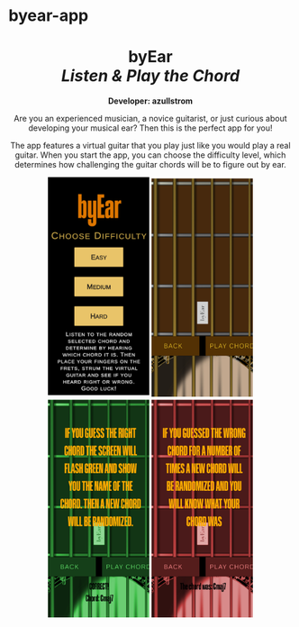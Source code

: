# byear-app

<div align="center">
  
  <h1>
    byEar <br><i>Listen & Play the Chord</i>
  </h1>
    
  <b>Developer: azullstrom</b>

  <p>
  Are you an experienced musician, a novice guitarist, or just curious about developing your musical ear? Then this is the perfect app for you!
  
  The app features a virtual guitar that you play just like you would play a real guitar. When you start the app, you can choose the difficulty level, which determines how challenging the guitar chords will be to figure out by ear.
  </p>

  <img src='byEarStartMenu1242x2688.jpg' width='180'>
  <img src='byEarMain1242x2688.jpg' width='180'>
  <img src='byEarMainGreen1242x2688.jpg' width='180'>
  <img src='byEarMainRed1242x2688.jpg' width='180'>

</div>

